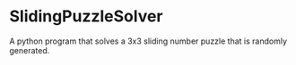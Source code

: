 # SlidingPuzzleSolver
A python program that solves a 3x3 sliding number puzzle that is randomly generated.
